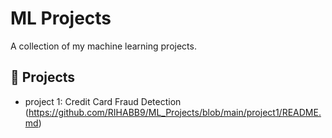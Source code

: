 # ML Projects

A collection of my machine learning projects.  

## 📂 Projects
- project 1: Credit Card Fraud Detection (https://github.com/RIHABB9/ML_Projects/blob/main/project1/README.md)  
